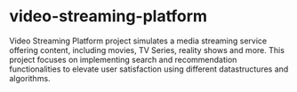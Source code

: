 # video-streaming-platform
Video Streaming Platform project simulates a media streaming service offering content, including movies, TV Series, reality shows and more.  This project focuses on implementing search and recommendation functionalities to elevate user satisfaction using different datastructures and algorithms.
